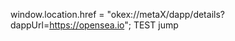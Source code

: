 
<!-- <script language="javascript">location.replace("okex://metaX/nft/creation") </script>  -->
<!-- <meta http-equiv="refresh" content="10;url=okex://metaX/nft/creation"> -->
window.location.href = "okex://metaX/dapp/details?dappUrl=https://opensea.io";
TEST jump
